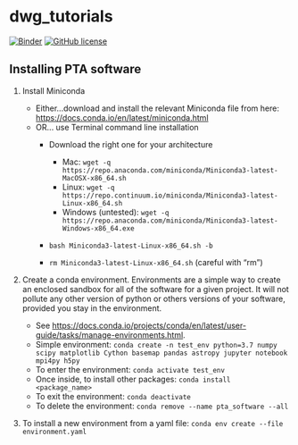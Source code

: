 # dwg_tutorials

[![Binder](https://mybinder.org/badge_logo.svg)](https://mybinder.org/v2/gh/nanograv/dwg_tutorials/master)
[![GitHub license](https://img.shields.io/github/license/Naereen/StrapDown.js.svg)](https://github.com/Naereen/StrapDown.js/blob/master/LICENSE)

## Installing PTA software

1. Install Miniconda

	* Either...download and install the relevant Miniconda file from here: https://docs.conda.io/en/latest/miniconda.html
	* OR... use Terminal command line installation
		* Download the right one for your architecture
			* Mac: `wget -q https://repo.anaconda.com/miniconda/Miniconda3-latest-MacOSX-x86_64.sh`
			* Linux: `wget -q https://repo.continuum.io/miniconda/Miniconda3-latest-Linux-x86_64.sh`
			* Windows (untested): `wget -q https://repo.anaconda.com/miniconda/Miniconda3-latest-Windows-x86_64.exe`

		* `bash Miniconda3-latest-Linux-x86_64.sh -b`
		* `rm Miniconda3-latest-Linux-x86_64.sh` (careful with “rm”)

2. Create a conda environment. Environments are a simple way to create an enclosed sandbox for all of the software for a given project. It will not pollute any other version of python or others versions of your software, provided you stay in the environment. 
	
	* See https://docs.conda.io/projects/conda/en/latest/user-guide/tasks/manage-environments.html.
	* Simple environment: `conda create -n test_env python=3.7 numpy scipy matplotlib Cython basemap pandas astropy jupyter notebook mpi4py h5py`
	* To enter the environment: `conda activate test_env`
	* Once inside, to install other packages: `conda install <package_name>`
	* To exit the environment: `conda deactivate`
	* To delete the environment: `conda remove --name pta_software --all`

3. To install a new environment from a yaml file: `conda env create --file environment.yaml`

